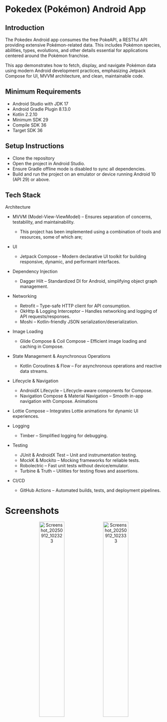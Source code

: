 # Pokedex (Pokémon) Android App

## Introduction
The Pokedex Android app consumes the free PokeAPI, a RESTful API providing extensive Pokémon-related data. This includes Pokémon species, abilities, types, evolutions, and other details essential for applications centered around the Pokémon franchise.

This app demonstrates how to fetch, display, and navigate Pokémon data using modern Android development practices, emphasizing Jetpack Compose for UI, MVVM architecture, and clean, maintainable code.

## Minimum Requirements
- Android Studio with JDK 17
- Android Gradle Plugin 8.13.0
- Kotlin 2.2.10
- Minimum SDK 29
- Compile SDK 36
- Target SDK 36

## Setup Instructions

- Clone the repository
- Open the project in Android Studio.
- Ensure Gradle offline mode is disabled to sync all dependencies.
- Build and run the project on an emulator or device running Android 10 (API 29) or above.


## Tech Stack

Architecture

* MVVM (Model-View-ViewModel) – Ensures separation of concerns, testability, and maintainability.
  - This project has been implemented using a combination of tools and resources, some of which are;
* UI
  - Jetpack Compose – Modern declarative UI toolkit for building responsive, dynamic, and performant interfaces.
* Dependency Injection
  - Dagger Hilt – Standardized DI for Android, simplifying object graph management.
* Networking
  - Retrofit – Type-safe HTTP client for API consumption.
  - OkHttp & Logging Interceptor – Handles networking and logging of API requests/responses.
  - Moshi – Kotlin-friendly JSON serialization/deserialization.
* Image Loading
  - Glide Compose & Coil Compose – Efficient image loading and caching in Compose.
* State Management & Asynchronous Operations
  - Kotlin Coroutines & Flow – For asynchronous operations and reactive data streams.
* Lifecycle & Navigation
  - AndroidX Lifecycle – Lifecycle-aware components for Compose.
  - Navigation Compose & Material Navigation – Smooth in-app navigation with Compose.
    Animations
* Lottie Compose – Integrates Lottie animations for dynamic UI experiences.

* Logging
  - Timber – Simplified logging for debugging.
* Testing
  - JUnit & AndroidX Test – Unit and instrumentation testing.
  - MockK & Mockito – Mocking frameworks for reliable tests.
  - Robolectric – Fast unit tests without device/emulator.
  - Turbine & Truth – Utilities for testing flows and assertions.
* CI/CD
  - GitHub Actions – Automated builds, tests, and deployment pipelines.

# Screenshots

<p align="center">
<img width="40%" alt="Screenshot_20250912_102323" src="https://github.com/user-attachments/assets/3c354234-121b-41fb-aa2e-7c33c8d171e7" style="centre">
<img width="40%" alt="Screenshot_20250912_102333" src="https://github.com/user-attachments/assets/76e53e6a-ce44-4e96-a31d-d48230c9dfb8" style="centre">
</p>
